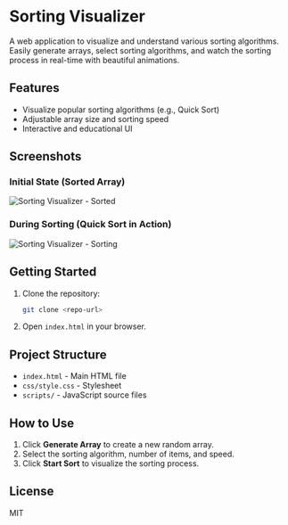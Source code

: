 # Sorting Visualizer

A web application to visualize and understand various sorting algorithms. Easily generate arrays, select sorting algorithms, and watch the sorting process in real-time with beautiful animations.

## Features
- Visualize popular sorting algorithms (e.g., Quick Sort)
- Adjustable array size and sorting speed
- Interactive and educational UI

## Screenshots

### Initial State (Sorted Array)
![Sorting Visualizer - Sorted](images/sorting-visualizer-sorted.png)

### During Sorting (Quick Sort in Action)
![Sorting Visualizer - Sorting](images/sorting-visualizer-sorting.png)

## Getting Started
1. Clone the repository:
   ```bash
   git clone <repo-url>
   ```
2. Open `index.html` in your browser.

## Project Structure
- `index.html` - Main HTML file
- `css/style.css` - Stylesheet
- `scripts/` - JavaScript source files

## How to Use
1. Click **Generate Array** to create a new random array.
2. Select the sorting algorithm, number of items, and speed.
3. Click **Start Sort** to visualize the sorting process.

## License
MIT
